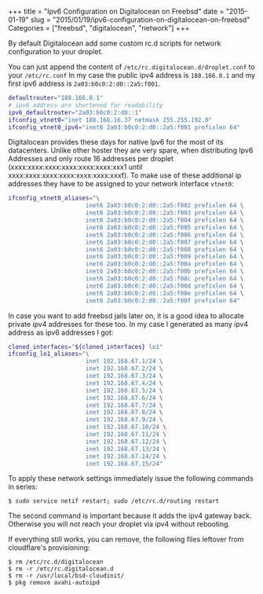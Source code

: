 +++
title = "Ipv6 Configuration on Digitalocean on Freebsd"
date = "2015-01-19"
slug = "2015/01/19/ipv6-configuration-on-digitalocean-on-freebsd"
Categories = ["freebsd", "digitalocean", "network"]
+++

By default Digitalocean add some custom rc.d scripts for network configuration
to your droplet.

You can just append the content of `/etc/rc.digitalocean.d/droplet.conf` to your
`/etc/rc.conf` In my case the public ipv4 address is `188.166.0.1` and my first
ipv6 address is `2a03:b0c0:2:d0::2a5:f001`.

```bash /etc/rc.conf
defaultrouter="188.166.0.1"
# ipv6 address are shortened for readability
ipv6_defaultrouter="2a03:b0c0:2:d0::1"
ifconfig_vtnet0="inet 188.166.16.37 netmask 255.255.192.0"
ifconfig_vtnet0_ipv6="inet6 2a03:b0c0:2:d0::2a5:f001 prefixlen 64"
```

Digitalocean provides these days for native Ipv6 for the most of its
datacenters. Unlike other hoster they are very spare, when distributing Ipv6
Addresses and only route 16 addresses per droplet
(xxxx:xxxx:xxxx:xxxx:xxxx:xxxx:xxx1 until xxxx:xxxx:xxxx:xxxx:xxxx:xxxx:xxxf).
To make use of these additional ip addresses they have to be assigned to your
network interface `vtnet0`:

```bash /etc/rc.conf
ifconfig_vtnet0_aliases="\
                      inet6 2a03:b0c0:2:d0::2a5:f002 prefixlen 64 \
                      inet6 2a03:b0c0:2:d0::2a5:f003 prefixlen 64 \
                      inet6 2a03:b0c0:2:d0::2a5:f004 prefixlen 64 \
                      inet6 2a03:b0c0:2:d0::2a5:f005 prefixlen 64 \
                      inet6 2a03:b0c0:2:d0::2a5:f006 prefixlen 64 \
                      inet6 2a03:b0c0:2:d0::2a5:f007 prefixlen 64 \
                      inet6 2a03:b0c0:2:d0::2a5:f008 prefixlen 64 \
                      inet6 2a03:b0c0:2:d0::2a5:f009 prefixlen 64 \
                      inet6 2a03:b0c0:2:d0::2a5:f00a prefixlen 64 \
                      inet6 2a03:b0c0:2:d0::2a5:f00b prefixlen 64 \
                      inet6 2a03:b0c0:2:d0::2a5:f00c prefixlen 64 \
                      inet6 2a03:b0c0:2:d0::2a5:f00d prefixlen 64 \
                      inet6 2a03:b0c0:2:d0::2a5:f00e prefixlen 64 \
                      inet6 2a03:b0c0:2:d0::2a5:f00f prefixlen 64"
```

In case you want to add freebsd jails later on, it is a good idea to allocate
private ipv4 addresses for these too. In my case I generated as many ipv4
address as ipv6 addresses I got:

```bash
cloned_interfaces="${cloned_interfaces} lo1"
ifconfig_lo1_aliases="\
                      inet 192.168.67.1/24 \
                      inet 192.168.67.2/24 \
                      inet 192.168.67.3/24 \
                      inet 192.168.67.4/24 \
                      inet 192.168.67.5/24 \
                      inet 192.168.67.6/24 \
                      inet 192.168.67.7/24 \
                      inet 192.168.67.8/24 \
                      inet 192.168.67.9/24 \
                      inet 192.168.67.10/24 \
                      inet 192.168.67.11/24 \
                      inet 192.168.67.12/24 \
                      inet 192.168.67.13/24 \
                      inet 192.168.67.14/24 \
                      inet 192.168.67.15/24"
```

To apply these network settings immediately issue the following commands in
series:

```console
$ sudo service netif restart; sudo /etc/rc.d/routing restart
```

The second command is important because it adds the ipv4 gateway back. Otherwise
you will not reach your droplet via ipv4 without rebooting.

If everything still works, you can remove, the following files leftover from
cloudflare's provisioning:

```console
$ rm /etc/rc.d/digitalocean
$ rm -r /etc/rc.digitalocean.d
$ rm -r /usr/local/bsd-cloudinit/
$ pkg remove avahi-autoipd
```
